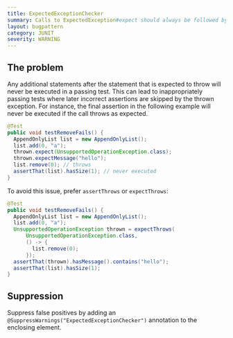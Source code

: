 ```yaml
---
title: ExpectedExceptionChecker
summary: Calls to ExpectedException#expect should always be followed by exactly one statement.
layout: bugpattern
category: JUNIT
severity: WARNING
---
```


<!--
*** AUTO-GENERATED, DO NOT MODIFY ***
To make changes, edit the @BugPattern annotation or the explanation in docs/bugpattern.
-->

## The problem
Any additional statements after the statement that is expected to throw will
never be executed in a passing test. This can lead to inappropriately passing
tests where later incorrect assertions are skipped by the thrown exception. For
instance, the final assertion in the following example will never be executed if
the call throws as expected.

```java
@Test
public void testRemoveFails() {
  AppendOnlyList list = new AppendOnlyList();
  list.add(0, "a");
  thrown.expect(UnsupportedOperationException.class);
  thrown.expectMessage("hello");
  list.remove(0); // throws
  assertThat(list).hasSize(1); // never executed
}
```

To avoid this issue, prefer `assertThrows` or `expectThrows`:

```java
@Test
public void testRemoveFails() {
  AppendOnlyList list = new AppendOnlyList();
  list.add(0, "a");
  UnsupportedOperationException thrown = expectThrows(
      UnsupportedOperationException.class,
      () -> {
        list.remove(0);
      });
  assertThat(thrown).hasMessage().contains("hello");
  assertThat(list).hasSize(1);
}
```

[`ExpectedException`]: http://junit.org/junit4/javadoc/latest/org/junit/rules/ExpectedException.html

## Suppression
Suppress false positives by adding an `@SuppressWarnings("ExpectedExceptionChecker")` annotation to the enclosing element.
